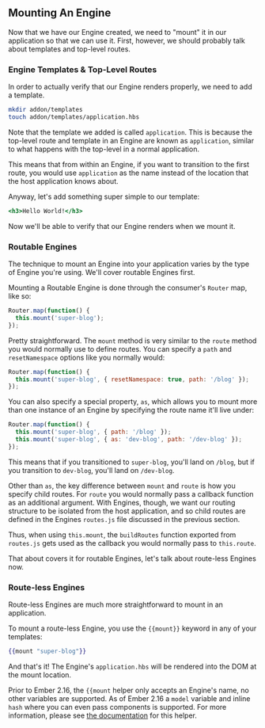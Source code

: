 ## Mounting An Engine

Now that we have our Engine created, we need to "mount" it in our application so that we can use it. First, however, we should probably talk about templates and top-level routes.

### Engine Templates & Top-Level Routes

In order to actually verify that our Engine renders properly, we need to add a template.

```bash
mkdir addon/templates
touch addon/templates/application.hbs
```

Note that the template we added is called `application`. This is because the top-level route and template in an Engine are known as `application`, similar to what happens with the top-level in a normal application.

This means that from within an Engine, if you want to transition to the first route, you would use `application` as the name instead of the location that the host application knows about.

Anyway, let's add something super simple to our template:

```hbs
<h3>Hello World!</h3>
```

Now we'll be able to verify that our Engine renders when we mount it.

### Routable Engines

The technique to mount an Engine into your application varies by the type of Engine you're using. We'll cover routable Engines first.

Mounting a Routable Engine is done through the consumer's `Router` map, like so:

```js
Router.map(function() {
  this.mount('super-blog');
});
```

Pretty straightforward. The `mount` method is very similar to the `route` method you would normally use to define routes. You can specify a `path` and `resetNamespace` options like you normally would:

```js
Router.map(function() {
  this.mount('super-blog', { resetNamespace: true, path: '/blog' });
});
```

You can also specify a special property, `as`, which allows you to mount more than one instance of an Engine by specifying the route name it'll live under:

```js
Router.map(function() {
  this.mount('super-blog', { path: '/blog' });
  this.mount('super-blog', { as: 'dev-blog', path: '/dev-blog' });
});
```

This means that if you transitioned to `super-blog`, you'll land on `/blog`, but if you transition to `dev-blog`, you'll land on `/dev-blog`.

Other than `as`, the key difference between `mount` and `route` is how you specify child routes. For `route` you would normally pass a callback function as an additional argument. With Engines, though, we want our routing structure to be isolated from the host application, and so child routes are defined in the Engines `routes.js` file discussed in the previous section.

Thus, when using `this.mount`, the `buildRoutes` function exported from `routes.js` gets used as the callback you would normally pass to `this.route`.

That about covers it for routable Engines, let's talk about route-less Engines now.

### Route-less Engines

Route-less Engines are much more straightforward to mount in an application.

To mount a route-less Engine, you use the `{{mount}}` keyword in any of your templates:

```hbs
{{mount "super-blog"}}
```

And that's it! The Engine's `application.hbs` will be rendered into the DOM at the mount location.

Prior to Ember 2.16, the `{{mount` helper only accepts an Engine's name, no other variables are supported. As of Ember 2.16 a `model` variable and inline `hash` where you can even pass components is supported. For more information, please see [the documentation](https://emberjs.com/api/ember/2.16/classes/Ember.Templates.helpers/methods/mount?anchor=mount) for this helper.

